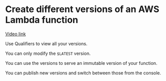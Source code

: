 # Create different versions of an AWS Lambda function

[Video link](https://egghead.io/lessons/aws-create-different-versions-of-an-aws-lambda-function?pl=learn-aws-lambda-from-scratch-d29d)

Use Qualifiers to view all your versions.

You can only modify the `$LATEST` version.

You can use the versions to serve an immutable version of your function.

You can publish new versions and switch between those from the console.
